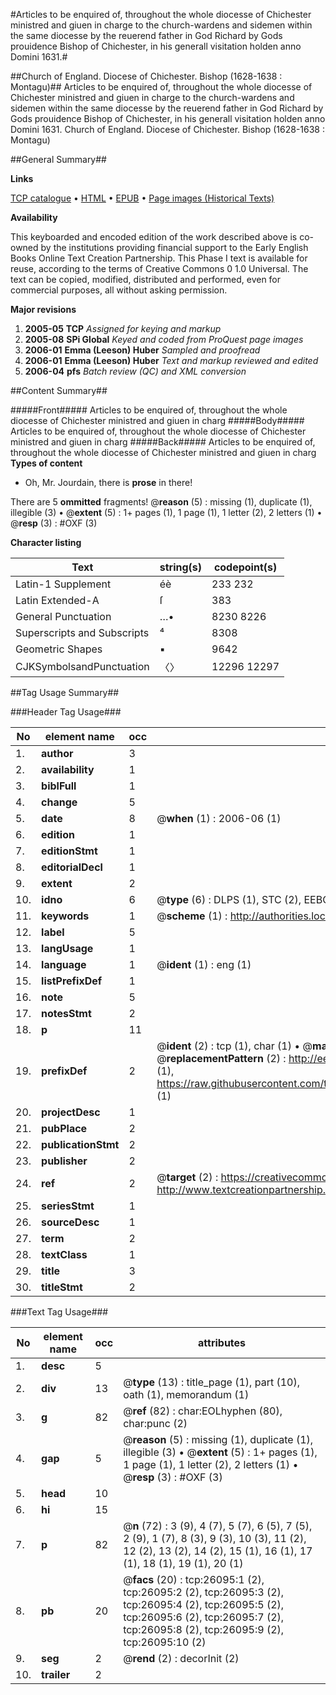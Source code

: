 #Articles to be enquired of, throughout the whole diocesse of Chichester ministred and giuen in charge to the church-wardens and sidemen within the same diocesse by the reuerend father in God        Richard by Gods prouidence Bishop of Chichester, in his generall visitation holden anno Domini 1631.#

##Church of England. Diocese of Chichester. Bishop (1628-1638 : Montagu)##
Articles to be enquired of, throughout the whole diocesse of Chichester ministred and giuen in charge to the church-wardens and sidemen within the same diocesse by the reuerend father in God        Richard by Gods prouidence Bishop of Chichester, in his generall visitation holden anno Domini 1631.
Church of England. Diocese of Chichester. Bishop (1628-1638 : Montagu)

##General Summary##

**Links**

[TCP catalogue](http://www.ota.ox.ac.uk/tcp/)  • 
[HTML](http://tei.it.ox.ac.uk/tcp/Texts-HTML/free/A00/A00171.html)  • 
[EPUB](http://tei.it.ox.ac.uk/tcp/Texts-EPUB/free/A00/A00171.epub) • 
[Page images (Historical Texts)](https://data.historicaltexts.jisc.ac.uk/view?pubId=eebo-23024568e&pageId=eebo-23024568e-26095-1)

**Availability**

This keyboarded and encoded edition of the
	       work described above is co-owned by the institutions
	       providing financial support to the Early English Books
	       Online Text Creation Partnership. This Phase I text is
	       available for reuse, according to the terms of Creative
	       Commons 0 1.0 Universal. The text can be copied,
	       modified, distributed and performed, even for
	       commercial purposes, all without asking permission.

**Major revisions**

1. __2005-05__ __TCP__ *Assigned for keying and markup*
1. __2005-08__ __SPi Global__ *Keyed and coded from ProQuest page images*
1. __2006-01__ __Emma (Leeson) Huber__ *Sampled and proofread*
1. __2006-01__ __Emma (Leeson) Huber__ *Text and markup reviewed and edited*
1. __2006-04__ __pfs__ *Batch review (QC) and XML conversion*

##Content Summary##

#####Front#####
Articles to be enquired of, throughout the whole diocesse of Chichester ministred and giuen in charg
#####Body#####
Articles to be enquired of, throughout the whole diocesse of Chichester ministred and giuen in charg
#####Back#####
Articles to be enquired of, throughout the whole diocesse of Chichester ministred and giuen in charg
**Types of content**

  * Oh, Mr. Jourdain, there is **prose** in there!

There are 5 **ommitted** fragments! 
 @__reason__ (5) : missing (1), duplicate (1), illegible (3)  •  @__extent__ (5) : 1+ pages (1), 1 page (1), 1 letter (2), 2 letters (1)  •  @__resp__ (3) : #OXF (3)

**Character listing**


|Text|string(s)|codepoint(s)|
|---|---|---|
|Latin-1 Supplement|éè|233 232|
|Latin Extended-A|ſ|383|
|General Punctuation|…•|8230 8226|
|Superscripts             and Subscripts|⁴|8308|
|Geometric Shapes|▪|9642|
|CJKSymbolsandPunctuation|〈〉|12296 12297|

##Tag Usage Summary##

###Header Tag Usage###

|No|element name|occ|attributes|
|---|---|---|---|
|1.|__author__|3||
|2.|__availability__|1||
|3.|__biblFull__|1||
|4.|__change__|5||
|5.|__date__|8| @__when__ (1) : 2006-06 (1)|
|6.|__edition__|1||
|7.|__editionStmt__|1||
|8.|__editorialDecl__|1||
|9.|__extent__|2||
|10.|__idno__|6| @__type__ (6) : DLPS (1), STC (2), EEBO-CITATION (1), OCLC (1), VID (1)|
|11.|__keywords__|1| @__scheme__ (1) : http://authorities.loc.gov/ (1)|
|12.|__label__|5||
|13.|__langUsage__|1||
|14.|__language__|1| @__ident__ (1) : eng (1)|
|15.|__listPrefixDef__|1||
|16.|__note__|5||
|17.|__notesStmt__|2||
|18.|__p__|11||
|19.|__prefixDef__|2| @__ident__ (2) : tcp (1), char (1)  •  @__matchPattern__ (2) : ([0-9\-]+):([0-9IVX]+) (1), (.+) (1)  •  @__replacementPattern__ (2) : http://eebo.chadwyck.com/downloadtiff?vid=$1&page=$2 (1), https://raw.githubusercontent.com/textcreationpartnership/Texts/master/tcpchars.xml#$1 (1)|
|20.|__projectDesc__|1||
|21.|__pubPlace__|2||
|22.|__publicationStmt__|2||
|23.|__publisher__|2||
|24.|__ref__|2| @__target__ (2) : https://creativecommons.org/publicdomain/zero/1.0/ (1), http://www.textcreationpartnership.org/docs/. (1)|
|25.|__seriesStmt__|1||
|26.|__sourceDesc__|1||
|27.|__term__|2||
|28.|__textClass__|1||
|29.|__title__|3||
|30.|__titleStmt__|2||


###Text Tag Usage###

|No|element name|occ|attributes|
|---|---|---|---|
|1.|__desc__|5||
|2.|__div__|13| @__type__ (13) : title_page (1), part (10), oath (1), memorandum (1)|
|3.|__g__|82| @__ref__ (82) : char:EOLhyphen (80), char:punc (2)|
|4.|__gap__|5| @__reason__ (5) : missing (1), duplicate (1), illegible (3)  •  @__extent__ (5) : 1+ pages (1), 1 page (1), 1 letter (2), 2 letters (1)  •  @__resp__ (3) : #OXF (3)|
|5.|__head__|10||
|6.|__hi__|15||
|7.|__p__|82| @__n__ (72) : 3 (9), 4 (7), 5 (7), 6 (5), 7 (5), 2 (9), 1 (7), 8 (3), 9 (3), 10 (3), 11 (2), 12 (2), 13 (2), 14 (2), 15 (1), 16 (1), 17 (1), 18 (1), 19 (1), 20 (1)|
|8.|__pb__|20| @__facs__ (20) : tcp:26095:1 (2), tcp:26095:2 (2), tcp:26095:3 (2), tcp:26095:4 (2), tcp:26095:5 (2), tcp:26095:6 (2), tcp:26095:7 (2), tcp:26095:8 (2), tcp:26095:9 (2), tcp:26095:10 (2)|
|9.|__seg__|2| @__rend__ (2) : decorInit (2)|
|10.|__trailer__|2||
